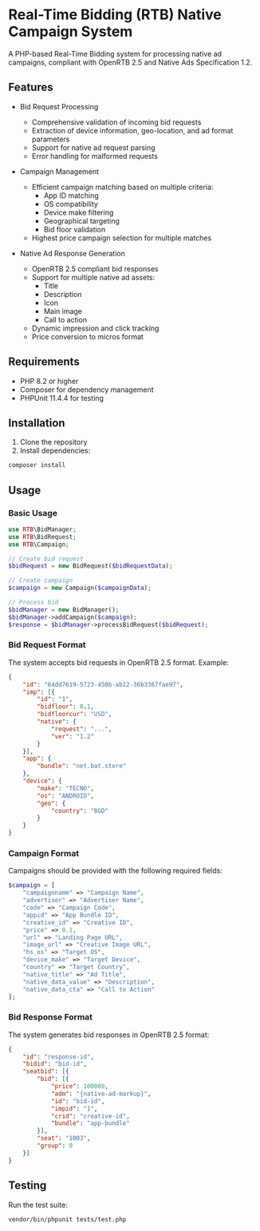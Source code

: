 # Real-Time Bidding (RTB) Native Campaign System

A PHP-based Real-Time Bidding system for processing native ad campaigns, compliant with OpenRTB 2.5 and Native Ads Specification 1.2.

## Features

- Bid Request Processing
  - Comprehensive validation of incoming bid requests
  - Extraction of device information, geo-location, and ad format parameters
  - Support for native ad request parsing
  - Error handling for malformed requests

- Campaign Management
  - Efficient campaign matching based on multiple criteria:
    * App ID matching
    * OS compatibility
    * Device make filtering
    * Geographical targeting
    * Bid floor validation
  - Highest price campaign selection for multiple matches

- Native Ad Response Generation
  - OpenRTB 2.5 compliant bid responses
  - Support for multiple native ad assets:
    * Title
    * Description
    * Icon
    * Main image
    * Call to action
  - Dynamic impression and click tracking
  - Price conversion to micros format

## Requirements

- PHP 8.2 or higher
- Composer for dependency management
- PHPUnit 11.4.4 for testing

## Installation

1. Clone the repository
2. Install dependencies:
```bash
composer install
```

## Usage

### Basic Usage

```php
use RTB\BidManager;
use RTB\BidRequest;
use RTB\Campaign;

// Create bid request
$bidRequest = new BidRequest($bidRequestData);

// Create campaign
$campaign = new Campaign($campaignData);

// Process bid
$bidManager = new BidManager();
$bidManager->addCampaign($campaign);
$response = $bidManager->processBidRequest($bidRequest);
```

### Bid Request Format

The system accepts bid requests in OpenRTB 2.5 format. Example:

```json
{
    "id": "64dd7619-5723-450b-ab12-36b3367fae97",
    "imp": [{
        "id": "1",
        "bidfloor": 0.1,
        "bidfloorcur": "USD",
        "native": {
            "request": "...",
            "ver": "1.2"
        }
    }],
    "app": {
        "bundle": "net.bat.store"
    },
    "device": {
        "make": "TECNO",
        "os": "ANDROID",
        "geo": {
            "country": "BGD"
        }
    }
}
```

### Campaign Format

Campaigns should be provided with the following required fields:

```php
$campaign = [
    "campaignname" => "Campaign Name",
    "advertiser" => "Advertiser Name",
    "code" => "Campaign Code",
    "appid" => "App Bundle ID",
    "creative_id" => "Creative ID",
    "price" => 0.1,
    "url" => "Landing Page URL",
    "image_url" => "Creative Image URL",
    "hs_os" => "Target OS",
    "device_make" => "Target Device",
    "country" => "Target Country",
    "native_title" => "Ad Title",
    "native_data_value" => "Description",
    "native_data_cta" => "Call to Action"
];
```

### Bid Response Format

The system generates bid responses in OpenRTB 2.5 format:

```json
{
    "id": "response-id",
    "bidid": "bid-id",
    "seatbid": [{
        "bid": [{
            "price": 100000,
            "adm": "{native-ad-markup}",
            "id": "bid-id",
            "impid": "1",
            "crid": "creative-id",
            "bundle": "app-bundle"
        }],
        "seat": "1003",
        "group": 0
    }]
}
```

## Testing

Run the test suite:

```bash
vendor/bin/phpunit tests/test.php
```

 